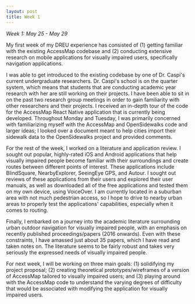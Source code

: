 ```yaml
---
layout: post
title: Week 1
---
```


_Week 1: May 25 - May 29_

My first week of my DREU experience has consisted of (1) getting familiar with the existing AccessMap codebase and (2) conducting extensive research on mobile applications for visually impaired users, specifically navigation applications. 

I was able to get introduced to the existing codebase by one of Dr. Caspi's current undergraduate researchers. Dr. Caspi's school is on the quarter system, which means that students that are conducting academic year research with her are still working on their projects. I have been able to sit in on the past two research group meetings in order to gain familiarity with other researchers and their projects. I received an in-depth tour of the code for the AccessMap React Native application that is currently being developed. Throughout Monday and Tuesday, I was primarily concerned with familiarizing myself with the AccessMap and OpenSidewalks code and larger ideas; I looked over a document meant to help cities import their sidewalk data to the OpenSidewalks project and provided comments.

For the rest of the week, I worked on a literature and application review. I sought out popular, highly-rated iOS and Android applications that help visually impaired people become familiar with their surroundings and create routes between different points of interest. These applications include BlindSquare, NearbyExplorer, SeeingEye GPS, and Autour. I sought out reviews of these applications from their users and explored their user manuals, as well as downloaded all of the free applications and tested them on my own device, using VoiceOver. I am currently located in a suburban area with not much pedestrian access, so I hope to drive to nearby urban areas to properly test the applications' capabilities, especially when it comes to routing. 

Finally, I embarked on a journey into the academic literature surrounding urban outdoor navigation for visually impaired people, with an emphasis on recently published proceedings/papers (2016 onwards). Even with these constraints, I have amassed just about 35 papers, which I have read and taken notes on. The literature seems to be fairly robust and takes very seriously the expressed needs of visually impaired people.

For next week, I will be working on three main goals: (1) solidifying my project proposal; (2) creating theoretical prototypes/wireframes of a version of AccessMap tailored to visually impaired users; and (3) playing around with the AccessMap code to understand the varying degrees of difficulty that would be associated with modifying the application for visually impaired users.